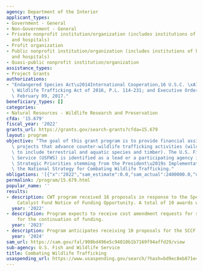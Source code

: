 ```yaml
---
agency: Department of the Interior
applicant_types:
- Government - General
- Non-Government - General
- Private nonprofit institution/organization (includes institutions of higher education
  and hospitals)
- Profit organization
- Public nonprofit institution/organization (includes institutions of higher education
  and hospitals)
- Quasi-public nonprofit institution/organization
assistance_types:
- Project Grants
authorizations:
- "Endangered Species Act\u2014International Cooperation,16 U.S.C. \xA71537; E.N.D.\
  \ Wildlife Trafficking Act of 2016, P.L. 114-231; and Executive Order 13773, signed\
  \ February 09, 2017."
beneficiary_types: []
categories:
- Natural Resources - Wildlife Research and Preservation
cfda: '15.679'
fiscal_year: '2022'
grants_url: https://grants.gov/search-grants?cfda=15.679
layout: program
objective: "The goal of this grant program is to provide financial assistance to innovative\
  \ projects that advance counter-wildlife trafficking activities (wildlife defined\
  \ to include terrestrial and aquatic species and timber). The U.S. Fish & Wildlife\
  \ Service (USFWS) is identified as a lead or a participating agency in all of the\
  \ Strategic Priorities stemming from the President\u2019s Implementation Plan of\
  \ the National Strategy for Combating Wildlife Trafficking."
obligations: '[{"x":"2022","sam_estimate":0.0,"sam_actual":2400000.0,"usa_spending_actual":5360230.49},{"x":"2023","sam_estimate":1400000.0,"sam_actual":0.0,"usa_spending_actual":1961130.32},{"x":"2024","sam_estimate":1400000.0,"sam_actual":0.0,"usa_spending_actual":-28027.39}]'
permalink: /program/15.679.html
popular_name: ''
results:
- description: CWT program received 16 proposals in response to the Species Conservation
    Catalyst Fund Notice of Funding Opportunity. A total of 10 awards were funded.
  year: '2022'
- description: Program expects to receive cost amendment requests for seven SCCF projects
    for the continuation of funding.
  year: '2023'
- description: Program anticipates receiving 10 proposals for the SCCF songbird initiative.
  year: '2024'
sam_url: https://sam.gov/fal/908bd496e5c94810b1b7169f94affd29/view
sub-agency: U.S. Fish and Wildlife Service
title: Combating Wildlife Trafficking
usaspending_url: https://www.usaspending.gov/search/?hash=bd9ec8eb871e480c600d9a82197f8b10
---
```

